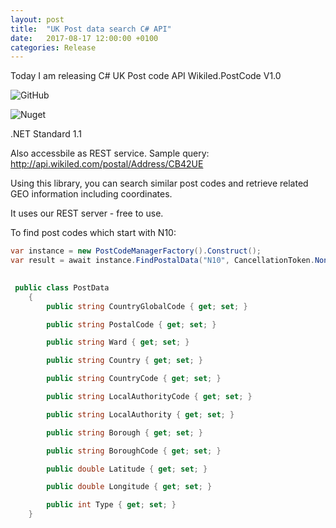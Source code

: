 ```yaml
---
layout: post
title:  "UK Post data search C# API"
date:   2017-08-17 12:00:00 +0100
categories: Release
---
```


Today I am releasing C# UK Post code API Wikiled.PostCode V1.0

![GitHub](https://github.com/AndMu/Wikiled.PostCode)

![Nuget](https://img.shields.io/nuget/v/Wikiled.PostCode.svg)

.NET Standard 1.1

Also accessbile as REST service. Sample query: http://api.wikiled.com/postal/Address/CB42UE

Using this library, you can search similar post codes and retrieve related GEO information including coordinates.

It uses our REST server - free to use.


To find post codes which start with N10:
```C#
var instance = new PostCodeManagerFactory().Construct();
var result = await instance.FindPostalData("N10", CancellationToken.None);
			
```

```C#
 public class PostData
    {
        public string CountryGlobalCode { get; set; }

        public string PostalCode { get; set; }

        public string Ward { get; set; }

        public string Country { get; set; }

        public string CountryCode { get; set; }

        public string LocalAuthorityCode { get; set; }

        public string LocalAuthority { get; set; }

        public string Borough { get; set; }

        public string BoroughCode { get; set; }

        public double Latitude { get; set; }

        public double Longitude { get; set; }

        public int Type { get; set; }
    }
```

